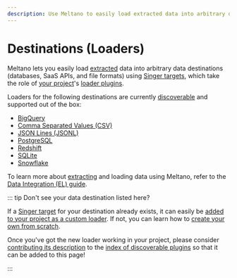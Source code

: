 ```yaml
---
description: Use Meltano to easily load extracted data into arbitrary data destinations (databases, SaaS APIs, and file formats) using Singer targets.
---
```


# Destinations (Loaders)

Meltano lets you easily load [extracted](/plugins/extractors/) data into arbitrary data destinations (databases, SaaS APIs, and file formats) using [Singer targets](https://www.singer.io/), which take the role of [your project](/docs/project.html)'s [loader plugins](/docs/plugins.html#loaders).

Loaders for the following destinations are currently [discoverable](/docs/plugins.html#discoverable-plugins) and supported out of the box:

- [BigQuery](/plugins/loaders/bigquery.html)
- [Comma Separated Values (CSV)](/plugins/loaders/csv.html)
- [JSON Lines (JSONL)](/plugins/loaders/jsonl.html)
- [PostgreSQL](/plugins/loaders/postgres.html)
- [Redshift](/plugins/loaders/redshift.html)
- [SQLite](/plugins/loaders/sqlite.html)
- [Snowflake](/plugins/loaders/snowflake.html)

To learn more about [extracting](/plugins/loaders/) and loading data using Meltano, refer to the [Data Integration (EL) guide](/docs/integration.html).

::: tip Don't see your data destination listed here?

If a [Singer target](https://www.singer.io/#targets) for your destination already exists,
it can easily be [added to your project as a custom loader](/docs/plugin-management.html#custom-plugins).
If not, you can learn how to [create your own from scratch](https://github.com/singer-io/getting-started/blob/master/docs/RUNNING_AND_DEVELOPING.md#developing-a-target).

Once you've got the new loader working in your project, please consider
[contributing its description](/docs/contributor-guide.html#discoverable-plugins)
to the [index of discoverable plugins](/docs/plugins.html#discoverable-plugins)
so that it can be added to this page!

:::
